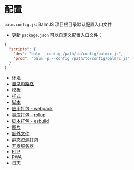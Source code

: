 # 配置

`balm.config.js`: BalmJS 项目根目录默认配置入口文件

- 更新 `package.json` 可以自定义配置入口文件：

```json
{
  "scripts": {
    "dev": "balm --config /path/to/config/balmrc.js",
    "prod": "balm -p --config /path/to/config/balmrc.js"
  }
}
```

- [环境](environment.md)
- [目录和路径](paths.md)
- [模板](html.md)
- [样式](styles.md)
- [脚本](scripts.md)
- [应用打包 - webpack](scripts-webpack.md)
- [类库打包 - rollup](scripts-rollup.md)
- [脚本打包 - esbuild](scripts-esbuild.md)
- [图片](images.md)
- [额外文件](extras.md)
- [静态资源打包](assets.md)
- [开发服务器](server.md)
- [FTP](ftp.md)
- [PWA](pwa.md)
- [日志](logs.md)
